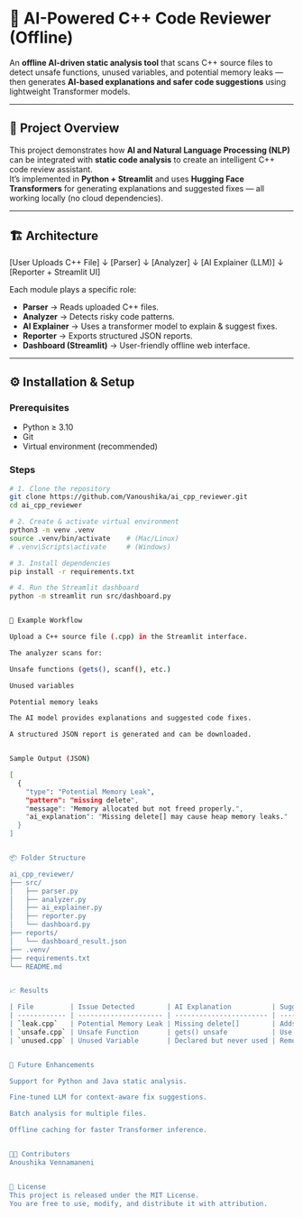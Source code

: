 # 🤖 AI-Powered C++ Code Reviewer (Offline)

An **offline AI-driven static analysis tool** that scans C++ source files to detect unsafe functions, unused variables, and potential memory leaks — then generates **AI-based explanations and safer code suggestions** using lightweight Transformer models.

---

## 🧠 Project Overview

This project demonstrates how **AI and Natural Language Processing (NLP)** can be integrated with **static code analysis** to create an intelligent C++ code review assistant.  
It’s implemented in **Python + Streamlit** and uses **Hugging Face Transformers** for generating explanations and suggested fixes — all working locally (no cloud dependencies).

---

## 🏗️ Architecture

[User Uploads C++ File]
↓
[Parser]
↓
[Analyzer]
↓
[AI Explainer (LLM)]
↓
[Reporter + Streamlit UI]

Each module plays a specific role:
- **Parser** → Reads uploaded C++ files.
- **Analyzer** → Detects risky code patterns.
- **AI Explainer** → Uses a transformer model to explain & suggest fixes.
- **Reporter** → Exports structured JSON reports.
- **Dashboard (Streamlit)** → User-friendly offline web interface.

---

## ⚙️ Installation & Setup

### Prerequisites
- Python ≥ 3.10  
- Git  
- Virtual environment (recommended)

### Steps
```bash
# 1. Clone the repository
git clone https://github.com/Vanoushika/ai_cpp_reviewer.git
cd ai_cpp_reviewer

# 2. Create & activate virtual environment
python3 -m venv .venv
source .venv/bin/activate    # (Mac/Linux)
# .venv\Scripts\activate     # (Windows)

# 3. Install dependencies
pip install -r requirements.txt

# 4. Run the Streamlit dashboard
python -m streamlit run src/dashboard.py


🧩 Example Workflow

Upload a C++ source file (.cpp) in the Streamlit interface.

The analyzer scans for:

Unsafe functions (gets(), scanf(), etc.)

Unused variables

Potential memory leaks

The AI model provides explanations and suggested code fixes.

A structured JSON report is generated and can be downloaded.


Sample Output (JSON)

[
  {
    "type": "Potential Memory Leak",
    "pattern": "missing delete",
    "message": "Memory allocated but not freed properly.",
    "ai_explanation": "Missing delete[] may cause heap memory leaks."
  }
]


📦 Folder Structure

ai_cpp_reviewer/
├── src/
│   ├── parser.py
│   ├── analyzer.py
│   ├── ai_explainer.py
│   ├── reporter.py
│   └── dashboard.py
├── reports/
│   └── dashboard_result.json
├── .venv/
├── requirements.txt
└── README.md


📈 Results

| File         | Issue Detected        | AI Explanation          | Suggested Fix                     |
| ------------ | --------------------- | ----------------------- | --------------------------------- |
| `leak.cpp`   | Potential Memory Leak | Missing delete[]        | Adds `delete[] arr;`              |
| `unsafe.cpp` | Unsafe Function       | gets() unsafe           | Use `fgets()` or `std::getline()` |
| `unused.cpp` | Unused Variable       | Declared but never used | Remove or utilize the variable    |


🚀 Future Enhancements

Support for Python and Java static analysis.

Fine-tuned LLM for context-aware fix suggestions.

Batch analysis for multiple files.

Offline caching for faster Transformer inference.


🧑‍💻 Contributors
Anoushika Vennamaneni


📜 License
This project is released under the MIT License.
You are free to use, modify, and distribute it with attribution.
